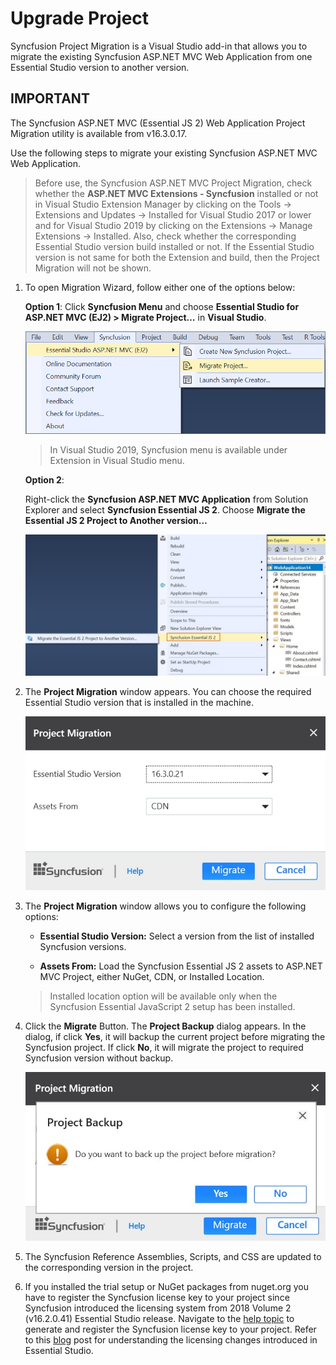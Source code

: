 # Upgrade Project

Syncfusion Project Migration is a Visual Studio add-in that allows you to migrate the existing Syncfusion ASP.NET MVC Web Application from one Essential Studio version to another version.

## IMPORTANT

The Syncfusion ASP.NET MVC (Essential JS 2) Web Application Project Migration utility is available from v16.3.0.17.

Use the following steps to migrate your existing Syncfusion ASP.NET MVC Web Application.

> Before use, the Syncfusion ASP.NET MVC Project Migration, check whether the **ASP.NET MVC Extensions - Syncfusion** installed or not in Visual Studio Extension Manager by clicking on the Tools -> Extensions and Updates -> Installed for Visual Studio 2017 or lower and for Visual Studio 2019 by clicking on the Extensions -> Manage Extensions -> Installed. Also, check whether the corresponding Essential Studio version build installed or not. If the Essential Studio version is not same for both the Extension and build, then the Project Migration will not be shown.

1. To open Migration Wizard, follow either one of the options below:

    **Option 1**: Click **Syncfusion Menu** and choose **Essential Studio for ASP.NET MVC (EJ2) > Migrate Project…** in **Visual Studio**.

    ![migrate project](../images/migrate-project.png)

    > In Visual Studio 2019, Syncfusion menu is available under Extension in Visual Studio menu.

    **Option 2**:

    Right-click the **Syncfusion ASP.NET MVC Application** from Solution Explorer and select **Syncfusion Essential JS 2**. Choose **Migrate the Essential JS 2 Project to Another version…**

    ![migrate the essential js2](../images/migrate-essentialJs2.png)

2. The **Project Migration** window appears. You can choose the required Essential Studio version that is installed in the machine.

    ![project migration](../images/project-migration.png)

3. The **Project Migration** window allows you to configure the following options:

    * **Essential Studio Version:** Select a version from the list of installed Syncfusion versions.

    * **Assets From:** Load the Syncfusion Essential JS 2 assets to ASP.NET MVC Project, either NuGet, CDN, or Installed Location.

    > Installed location option will be available only when the Syncfusion Essential JavaScript 2 setup has been installed.

4. Click the **Migrate** Button. The **Project Backup** dialog appears. In the dialog, if click **Yes**, it will backup the current project before migrating the Syncfusion project. If click **No**, it will migrate the project to required Syncfusion version without backup.

    ![project migration backup](../images/migrate-project-backup.png)

5. The Syncfusion Reference Assemblies, Scripts, and CSS are updated to the corresponding version in the project.

6. If you installed the trial setup or NuGet packages from nuget.org you have to register the Syncfusion license key to your project since Syncfusion introduced the licensing system from 2018 Volume 2 (v16.2.0.41) Essential Studio release. Navigate to the [help topic](https://help.syncfusion.com/common/essential-studio/licensing/license-key#how-to-generate-syncfusion-license-key) to generate and register the Syncfusion license key to your project. Refer to this [blog](https://blog.syncfusion.com/post/Whats-New-in-2018-Volume-2-Licensing-Changes-in-the-1620x-Version-of-Essential-Studio.aspx?_ga=2.11237684.1233358434.1587355730-230058891.1567654773) post for understanding the licensing changes introduced in Essential Studio.
